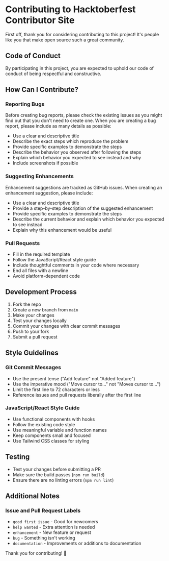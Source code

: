 # Contributing to Hacktoberfest Contributor Site

First off, thank you for considering contributing to this project! It's people like you that make open source such a great community.

## Code of Conduct

By participating in this project, you are expected to uphold our code of conduct of being respectful and constructive.

## How Can I Contribute?

### Reporting Bugs

Before creating bug reports, please check the existing issues as you might find out that you don't need to create one. When you are creating a bug report, please include as many details as possible:

* Use a clear and descriptive title
* Describe the exact steps which reproduce the problem
* Provide specific examples to demonstrate the steps
* Describe the behavior you observed after following the steps
* Explain which behavior you expected to see instead and why
* Include screenshots if possible

### Suggesting Enhancements

Enhancement suggestions are tracked as GitHub issues. When creating an enhancement suggestion, please include:

* Use a clear and descriptive title
* Provide a step-by-step description of the suggested enhancement
* Provide specific examples to demonstrate the steps
* Describe the current behavior and explain which behavior you expected to see instead
* Explain why this enhancement would be useful

### Pull Requests

* Fill in the required template
* Follow the JavaScript/React style guide
* Include thoughtful comments in your code where necessary
* End all files with a newline
* Avoid platform-dependent code

## Development Process

1. Fork the repo
2. Create a new branch from `main`
3. Make your changes
4. Test your changes locally
5. Commit your changes with clear commit messages
6. Push to your fork
7. Submit a pull request

## Style Guidelines

### Git Commit Messages

* Use the present tense ("Add feature" not "Added feature")
* Use the imperative mood ("Move cursor to..." not "Moves cursor to...")
* Limit the first line to 72 characters or less
* Reference issues and pull requests liberally after the first line

### JavaScript/React Style Guide

* Use functional components with hooks
* Follow the existing code style
* Use meaningful variable and function names
* Keep components small and focused
* Use Tailwind CSS classes for styling

## Testing

* Test your changes before submitting a PR
* Make sure the build passes (`npm run build`)
* Ensure there are no linting errors (`npm run lint`)

## Additional Notes

### Issue and Pull Request Labels

* `good first issue` - Good for newcomers
* `help wanted` - Extra attention is needed
* `enhancement` - New feature or request
* `bug` - Something isn't working
* `documentation` - Improvements or additions to documentation

Thank you for contributing! 🎉
